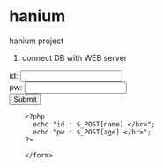 # hanium 
hanium project

1. connect DB with WEB server
<?php
$conn_DB = mysql_connext( 'mysql', 'root', 1234 );

if ( !$conn_DB) {
        die( "MySQL connect eror : ".mysql_error() );
}
?>

<!DOCTYPE HTML>
<html>

<head>

</head>

<body>
        <form method=POST action=connect.php>
         id: <input type=text name=name /></br>
         pw: <input type=text name=age /></br>
         <input type=submit> </br>

        <?php
          echo "id : $_POST[name] </br>";
          echo "pw : $_POST[age] </br>";
        ?>

        </form>
</body>

</html>
